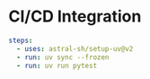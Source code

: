 # CI/CD Integration
```yaml
steps:
  - uses: astral-sh/setup-uv@v2
  - run: uv sync --frozen
  - run: uv run pytest
```
